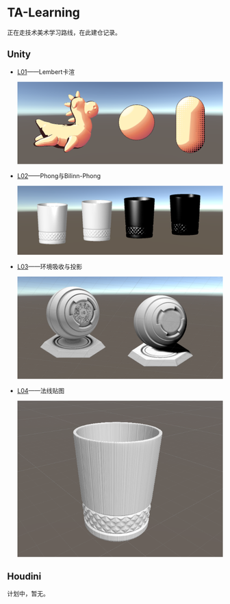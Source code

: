 # TA-Learning

正在走技术美术学习路线，在此建仓记录。

## Unity

- [L01](./Unity/L01)——Lembert卡渲

  ![image-20210809214549029](README.assets/image-20210809214549029.png)

- [L02](./Unity/L02)——Phong与Bilinn-Phong

  ![image-20210809215715099](README.assets/image-20210809215715099.png)

- [L03](./Unity/L03)——环境吸收与投影

  ![image-20210809220010907](README.assets/image-20210809220010907.png)
  
- [L04](./Unity/L04)——法线贴图

  ![image-20210809230330461](README.assets/image-20210809230330461.png)

## Houdini

计划中，暂无。

